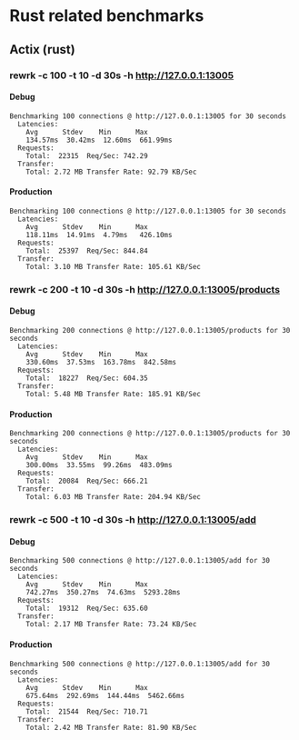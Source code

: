 # Rust related benchmarks

## Actix (rust)

### rewrk -c 100 -t 10 -d 30s -h http://127.0.0.1:13005

#### Debug

```
Benchmarking 100 connections @ http://127.0.0.1:13005 for 30 seconds
  Latencies:
    Avg      Stdev    Min      Max
    134.57ms  30.42ms  12.60ms  661.99ms
  Requests:
    Total:  22315  Req/Sec: 742.29
  Transfer:
    Total: 2.72 MB Transfer Rate: 92.79 KB/Sec
```

#### Production

```
Benchmarking 100 connections @ http://127.0.0.1:13005 for 30 seconds
  Latencies:
    Avg      Stdev    Min      Max
    118.11ms  14.91ms  4.79ms   426.10ms
  Requests:
    Total:  25397  Req/Sec: 844.84
  Transfer:
    Total: 3.10 MB Transfer Rate: 105.61 KB/Sec
```

### rewrk -c 200 -t 10 -d 30s -h http://127.0.0.1:13005/products

#### Debug

```
Benchmarking 200 connections @ http://127.0.0.1:13005/products for 30 seconds
  Latencies:
    Avg      Stdev    Min      Max
    330.60ms  37.53ms  163.78ms  842.58ms
  Requests:
    Total:  18227  Req/Sec: 604.35
  Transfer:
    Total: 5.48 MB Transfer Rate: 185.91 KB/Sec
```

#### Production

```
Benchmarking 200 connections @ http://127.0.0.1:13005/products for 30 seconds
  Latencies:
    Avg      Stdev    Min      Max
    300.00ms  33.55ms  99.26ms  483.09ms
  Requests:
    Total:  20084  Req/Sec: 666.21
  Transfer:
    Total: 6.03 MB Transfer Rate: 204.94 KB/Sec
```

### rewrk -c 500 -t 10 -d 30s -h http://127.0.0.1:13005/add

#### Debug

```
Benchmarking 500 connections @ http://127.0.0.1:13005/add for 30 seconds
  Latencies:
    Avg      Stdev    Min      Max
    742.27ms  350.27ms  74.63ms  5293.28ms
  Requests:
    Total:  19312  Req/Sec: 635.60
  Transfer:
    Total: 2.17 MB Transfer Rate: 73.24 KB/Sec
```

#### Production

```
Benchmarking 500 connections @ http://127.0.0.1:13005/add for 30 seconds
  Latencies:
    Avg      Stdev    Min      Max
    675.64ms  292.69ms  144.44ms  5462.66ms
  Requests:
    Total:  21544  Req/Sec: 710.71
  Transfer:
    Total: 2.42 MB Transfer Rate: 81.90 KB/Sec
```
